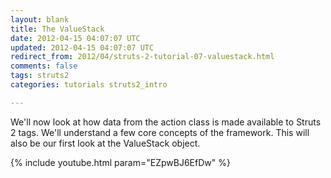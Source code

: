 ```yaml
---           
layout: blank
title: The ValueStack
date: 2012-04-15 04:07:07 UTC
updated: 2012-04-15 04:07:07 UTC
redirect_from: 2012/04/struts-2-tutorial-07-valuestack.html
comments: false
tags: struts2
categories: tutorials struts2_intro

---
```


We'll now look at how data from the action class is made available to Struts 2 tags. We'll understand a few core concepts of the framework. This will also be our first look at the ValueStack object.

{% include youtube.html param="EZpwBJ6EfDw" %}